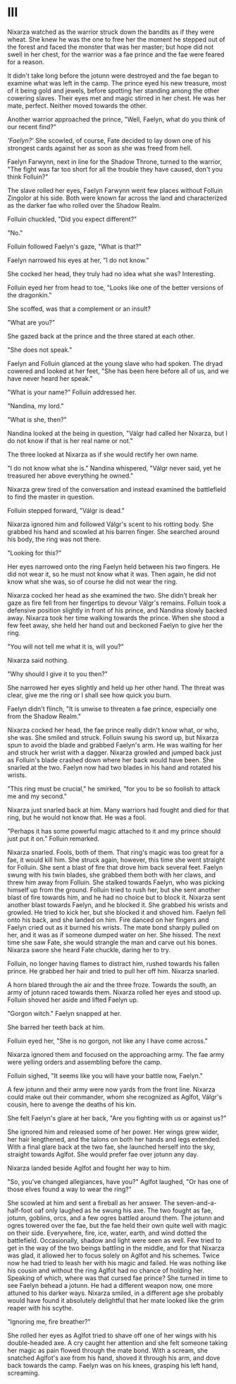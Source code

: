 # III

Nixarza watched as the warrior struck down the bandits as if they were wheat. She knew he was the one to free her the moment he stepped out of the forest and faced the monster that was her master; but hope did not swell in her chest, for the warrior was a fae prince and the fae were feared for a reason.

It didn't take long before the jotunn were destroyed and the fae began to examine what was left in the camp. The prince eyed his new treasure, most of it being gold and jewels, before spotting her standing among the other cowering slaves. Their eyes met and magic stirred in her chest. He was her mate, perfect. Neither moved towards the other.

Another warrior approached the prince, "Well, Faelyn, what do you think of our recent find?"

*'Faelyn?'* She scowled, of course, Fate decided to lay down one of his strongest cards against her as soon as she was freed from hell.

Faelyn Farwynn, next in line for the Shadow Throne, turned to the warrior, "The fight was far too short for all the trouble they have caused, don't you think Folluin?"

The slave rolled her eyes, Faelyn Farwynn went few places without Folluin Zingolor at his side. Both were known far across the land and characterized as the darker fae who rolled over the Shadow Realm.

Folluin chuckled, "Did you expect different?"

"No."

Folluin followed Faelyn's gaze, "What is that?"

Faelyn narrowed his eyes at her, "I do not know."

She cocked her head, they truly had no idea what she was? Interesting.

Folluin eyed her from head to toe, "Looks like one of the better versions of the dragonkin."

She scoffed, was that a complement or an insult?

"What are you?"

She gazed back at the prince and the three stared at each other.

"She does not speak."

Faelyn and Folluin glanced at the young slave who had spoken. The dryad cowered and looked at her feet, "She has been here before all of us, and we have never heard her speak."

"What is your name?" Folluin addressed her.

"Nandina, my lord."

"What is she, then?"

Nandina looked at the being in question, "Válgr had called her Nixarza, but I do not know if that is her real name or not."

The three looked at Nixarza as if she would rectify her own name.

"I do not know what she is." Nandina whispered, "Válgr never said, yet he treasured her above everything he owned."

Nixarza grew tired of the conversation and instead examined the battlefield to find the master in question.

Folluin stepped forward, "Válgr is dead."

Nixarza ignored him and followed Válgr's scent to his rotting body. She grabbed his hand and scowled at his barren finger. She searched around his body, the ring was not there.

"Looking for this?"

Her eyes narrowed onto the ring Faelyn held between his two fingers. He did not wear it, so he must not know what it was. Then again, he did not know what she was, so of course he did not wear the ring.

Nixarza cocked her head as she examined the two. She didn't break her gaze as fire fell from her fingertips to devour Válgr's remains. Folluin took a defensive position slightly in front of his prince, and Nandina slowly backed away. Nixarza took her time walking towards the prince. When she stood a few feet away, she held her hand out and beckoned Faelyn to give her the ring.

"You will not tell me what it is, will you?"

Nixarza said nothing.

"Why should I give it to you then?"

She narrowed her eyes slightly and held up her other hand. The threat was clear, give me the ring or I shall see how quick you burn.

Faelyn didn't flinch, "It is unwise to threaten a fae prince, especially one from the Shadow Realm."

Nixarza cocked her head, the fae prince really didn't know what, or who, she was. She smiled and struck. Folluin swung his sword up, but Nixarza spun to avoid the blade and grabbed Faelyn's arm. He was waiting for her and struck her wrist with a dagger. Nixarza growled and jumped back just as Folluin's blade crashed down where her back would have been. She snarled at the two. Faelyn now had two blades in his hand and rotated his wrists.

"This ring must be crucial," he smirked, "for you to be so foolish to attack me and my second."

Nixarza just snarled back at him. Many warriors had fought and died for that ring, but he would not know that. He was a fool.

"Perhaps it has some powerful magic attached to it and my prince should just put it on." Folluin remarked.

Nixarza snarled. Fools, both of them. That ring's magic was too great for a fae, it would kill him. She struck again, however, this time she went straight for Folluin. She sent a blast of fire that drove him back several feet. Faelyn swung with his twin blades, she grabbed them both with her claws, and threw him away from Folluin. She stalked towards Faelyn, who was picking himself up from the ground. Folluin tried to rush her, but she sent another blast of fire towards him, and he had no choice but to block it. Nixarza sent another blast towards Faelyn, and he blocked it. She grabbed his wrists and growled. He tried to kick her, but she blocked it and shoved him. Faelyn fell onto his back, and she landed on him. Fire danced on her fingers and Faelyn cried out as it burned his wrists. The mate bond sharply pulled on her, and it was as if someone dumped water on her. She hissed. The next time she saw Fate, she would strangle the man and carve out his bones. Nixarza swore she heard Fate chuckle, daring her to try.

Folluin, no longer having flames to distract him, rushed towards his fallen prince. He grabbed her hair and tried to pull her off him. Nixarza snarled.

A horn blared through the air and the three froze. Towards the south, an army of jotunn raced towards them. Nixarza rolled her eyes and stood up. Folluin shoved her aside and lifted Faelyn up.

"Gorgon witch." Faelyn snapped at her.

She barred her teeth back at him.

Folluin eyed her, "She is no gorgon, not like any I have come across."

Nixarza ignored them and focused on the approaching army. The fae army were yelling orders and assembling before the camp.

Folluin sighed, "It seems like you will have your battle now, Faelyn."

A few jotunn and their army were now yards from the front line. Nixarza could make out their commander, whom she recognized as Aglfot, Válgr's cousin, here to avenge the deaths of his kin.

She felt Faelyn's glare at her back, "Are you fighting with us or against us?"

She ignored him and released some of her power. Her wings grew wider, her hair lengthened, and the talons on both her hands and legs extended. With a final glare back at the two fae, she launched herself into the sky, straight towards Aglfot. She would prefer fae over jotunn any day.

Nixarza landed beside Aglfot and fought her way to him.

"So, you've changed allegiances, have you?" Aglfot laughed, "Or has one of those elves found a way to wear the ring?"

She scowled at him and sent a fireball as her answer. The seven-and-a-half-foot oaf only laughed as he swung his axe. The two fought as fae, jotunn, goblins, orcs, and a few ogres battled around them. The jotunn and ogres towered over the fae, but the fae held their own quite well with magic on their side. Everywhere, fire, ice, water, earth, and wind dotted the battlefield. Occasionally, shadow and light were seen as well. Few tried to get in the way of the two beings battling in the middle, and for that Nixarza was glad, it allowed her to focus solely on Aglfot and his schemes. Twice now he had tried to leash her with his magic and failed. He was nothing like his cousin and without the ring Aglfot had no chance of holding her. Speaking of which, where was that cursed fae prince? She turned in time to see Faelyn behead a jotunn. He had a different weapon now, one more attuned to his darker ways. Nixarza smiled, in a different age she probably would have found it absolutely delightful that her mate looked like the grim reaper with his scythe.

"Ignoring me, fire breather?"

She rolled her eyes as Aglfot tried to shave off one of her wings with his double-headed axe. A cry caught her attention and she felt someone taking her magic as pain flowed through the mate bond. With a scream, she snatched Aglfot's axe from his hand, shoved it through his arm, and dove back towards the camp. Faelyn was on his knees, grasping his left hand, screaming.

